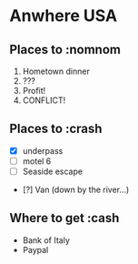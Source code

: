 # Anwhere USA

## Places to :nomnom
1. Hometown dinner
2. ???
3. Profit!
4. CONFLICT!

## Places to :crash
- [x] underpass
- [ ] motel 6
- [ ] Seaside escape
- [?] Van (down by the river...)

## Where to get :cash
* Bank of Italy
* Paypal
